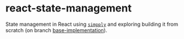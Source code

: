 # react-state-management

State management in React using [`simpply`]() and exploring building it from scratch (on branch [base-implementation](https://github.com/r31gN/react-state-management/tree/base-implementation)).
